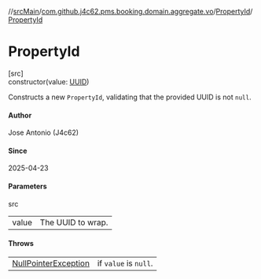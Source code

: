 //[srcMain](../../../index.md)/[com.github.j4c62.pms.booking.domain.aggregate.vo](../index.md)/[PropertyId](index.md)/[PropertyId](-property-id.md)

# PropertyId

[src]\
constructor(value: [UUID](https://docs.oracle.com/javase/8/docs/api/java/util/UUID.html))

Constructs a new `PropertyId`, validating that the provided UUID is not `null`.

#### Author

Jose Antonio (J4c62)

#### Since

2025-04-23

#### Parameters

src

|       |                   |
|-------|-------------------|
| value | The UUID to wrap. |

#### Throws

|                                                                                                       |                       |
|-------------------------------------------------------------------------------------------------------|-----------------------|
| [NullPointerException](https://docs.oracle.com/javase/8/docs/api/java/lang/NullPointerException.html) | if `value` is `null`. |